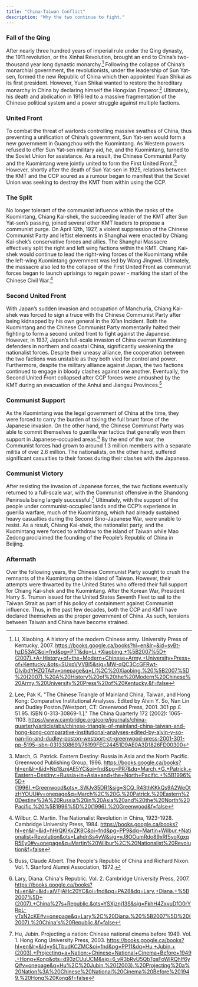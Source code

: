 ```yaml
---
title: "China-Taiwan Conflict"
description: "Why the two continue to fight."
---
```

### Fall of the Qing
After nearly three hundred years of imperial rule under the Qing dynasty, the 1911 revolution, or the Xinhai Revolution, brought an end to China’s two-thousand year long dynastic monarchy.[^1] Following the collapse of China’s monarchial government, the revolutionists, under the leadership of Sun Yat-sen, formed the new Republic of China which then appointed Yuan Shikai as its first president. However, Yuan Shikai wanted to restore the hereditary monarchy in China by declaring himself the Hongxian Emperor.[^2] Ultimately, his death and abdication in 1916 led to a massive fragmentation of the Chinese political system and a power struggle against multiple factions. 

### United Front
To combat the threat of warlords controlling massive swathes of China, thus preventing a unification of China’s government, Sun Yat-sen would form a new government in Guangzhou with the Kuomintang. As Western powers refused to offer Sun Yat-sen military aid, he, and the Kuomintang, turned to the Soviet Union for assistance. As a result, the Chinese Communist Party and the Kuomintang were jointly united to form the First United Front.[^3] However, shortly after the death of Sun Yat-sen in 1925, relations between the KMT and the CCP soured as a rumour began to manifest that the Soviet Union was seeking to destroy the KMT from within using the CCP. 

### The Split
No longer tolerant of the communist influence within the ranks of the Kuomintang, Chiang Kai-shek, the succeeding leader of the KMT after Sun Yat-sen’s passing, joined several other KMT leaders to propose a communist purge. On April 12th, 1927, a violent suppression of the Chinese Communist Party and leftist elements in Shanghai were enacted by Chiang Kai-shek’s conservative forces and allies. The Shanghai Massacre effectively split the right and left wing factions within the KMT. Chiang Kai-shek would continue to lead the right-wing forces of the Kuomintang while the left-wing Kuomintang government was led by Wang Jingwei. Ultimately, the massacre also led to the collapse of the First United Front as communist forces began to launch uprisings to regain power - marking the start of the Chinese Civil War.[^4]

### Second United Front
With Japan’s sudden invasion and occupation of Manchuria, Chiang Kai-shek was forced to sign a truce with the Chinese Communist Party after being kidnapped by his own general in the Xi’an Incident. Both the Kuomintang and the Chinese Communist Party momentarily halted their fighting to form a second united front to fight against the Japanese. However, in 1937, Japan’s full-scale invasion of China overran Kuomintang defenders in northern and coastal China, significantly weakening the nationalist forces. Despite their uneasy alliance, the cooperation between the two factions was unstable as they both vied for control and power. Furthermore, despite the military alliance against Japan, the two factions continued to engage in bloody clashes against one another. Eventually, the Second United Front collapsed after CCP forces were ambushed by the KMT during an evacuation of the Anhui and Jiangsu Provinces.[^5]

### Communist Support
As the Kuomintang was the legal government of China at the time, they were forced to carry the burden of taking the full brunt force of the Japanese invasion. On the other hand, the Chinese Communst Party was able to commit themselves to guerilla war tactics that generally won them support in Japanese-occupied areas.[^6] By the end of the war, the Communist forces had grown to around 1.3 million members with a separate militia of over 2.6 million. The nationalists, on the other hand, suffered significant casualties to their forces during their clashes with the Japanese.

### Communist Victory
After resisting the invasion of Japanese forces, the two factions eventually returned to a full-scale war, with the Communist offensive in the Shandong Peninsula being largely successful.[^7] Ultimately, with the support of the people under communist-occupied lands and the CCP’s experience in guerilla warfare, much of the Kuomintang, which had already sustained heavy casualties during the Second Sino-Japanese War, were unable to resist. As a result, Chiang Kai-shek, the nationalist party, and the Kuomintang were forced to withdraw to the island of Taiwan while Mao Zedong proclaimed the founding of the People’s Republic of China in Beijing. 

### Aftermath
Over the following years, the Chinese Communist Party sought to crush the remnants of the Kuomintang on the island of Taiwan. However, their attempts were thwarted by the United States who offered their full support for Chiang Kai-shek and the Kuomintang. After the Korean War, President Harry S. Truman issued for the United States Seventh Fleet to sail to the Taiwan Strait as part of his policy of containment against Communist influence. Thus, in the past few decades, both the CCP and KMT have declared themselves as the proper government of China. As such, tensions between Taiwan and China have become strained.

[^1]: Li, Xiaobing. A history of the modern Chinese army. University Press of Kentucky, 2007.
https://books.google.ca/books?hl=en&lr=&id=svBt-hzD53AC&oi=fnd&pg=PT1&dq=Li,+Xiaobing.+%5B2007%5D+(2007).+A+History+of+the+Modern+Chinese+Army.+University+Press+of+Kentucky.&ots=SUxpVVVBl5&sig=MW-qQC3CcGFRwt-DlvibdYHZQTA#v=onepage&q=Li%2C%20Xiaobing.%20%5B2007%5D%20(2007).%20A%20History%20of%20the%20Modern%20Chinese%20Army.%20University%20Press%20of%20Kentucky.&f=false

[^2]:Lee, Pak K. "The Chinese Triangle of Mainland China, Taiwan, and Hong Kong: Comparative Institutional Analyses. Edited by Alvin Y. So, Nan Lin and Dudley Poston.[Westport, CT: Greenwood Press, 2001. 301 pp.£ 51.95. ISBN 0-313-30869-1.]." The China Quarterly 172 (2002): 1065-1103.
https://www.cambridge.org/core/journals/china-quarterly/article/abs/chinese-triangle-of-mainland-china-taiwan-and-hong-kong-comparative-institutional-analyses-edited-by-alvin-y-so-nan-lin-and-dudley-poston-westport-ct-greenwood-press-2001-301-pp-5195-isbn-0313308691/76199FEC24451D9AE0A3D1826FD00300

[^3]:March, G. Patrick. Eastern Destiny: Russia in Asia and the North Pacific. Greenwood Publishing Group, 1996.
https://books.google.ca/books?hl=en&lr=&id=Nq18znjAE5YC&oi=fnd&pg=PR7&dq=March,+G.+Patrick.+Eastern+Destiny:+Russia+in+Asia+and+the+North+Pacific.+%5B1996%5D+(1996).+Greenwood&ots=_SWJy35DRf&sig=SCQ_R43thKKkQs9A2WeOtzHYOUU#v=onepage&q=March%2C%20G.%20Patrick.%20Eastern%20Destiny%3A%20Russia%20in%20Asia%20and%20the%20North%20Pacific.%20%5B1996%5D%20(1996).%20Greenwood&f=false

[^4]:Wilbur, C. Martin. The Nationalist Revolution in China, 1923-1928. Cambridge University Press, 1984.
https://books.google.ca/books?hl=en&lr=&id=hHrQKIKvZK8C&oi=fnd&pg=PP9&dq=Martin+Wilbur,+Nationalist+Revolution&ots=LahdnSs4yW&sig=yJ8OOumRdo89xRf5yoXgxqR5Ey0#v=onepage&q=Martin%20Wilbur%2C%20Nationalist%20Revolution&f=false

[^5]:Buss, Claude Albert. The People's Republic of China and Richard Nixon. Vol. 1. Stanford Alumni Association, 1972.

[^6]:Lary, Diana. China's Republic. Vol. 2. Cambridge University Press, 2007.
https://books.google.ca/books?hl=en&lr=&id=aiVFjAHc20YC&oi=fnd&pg=PA28&dq=Lary,+Diana.+%5B2007%5D+(2007).+China%27s+Republic.&ots=YSXjznj13S&sig=FkhH4ZxvuDfO0rYRpL-yTxN2cKE#v=onepage&q=Lary%2C%20Diana.%20%5B2007%5D%20(2007).%20China's%20Republic.&f=false

[^7]:Hu, Jubin. Projecting a nation: Chinese national cinema before 1949. Vol. 1. Hong Kong University Press, 2003.
https://books.google.ca/books?hl=en&lr=&id=y5LTbudKCZMC&oi=fnd&pg=PP11&dq=Hu,+Jubin.+(2003).+Projecting+a+Nation:+Chinese+National+Cinema+Before+1949.+Hong+Kong&ots=d93zCUuUCM&sig=6_vR3bRvU5QbTgsFoWlRQhIf6yQ#v=onepage&q=Hu%2C%20Jubin.%20(2003).%20Projecting%20a%20Nation%3A%20Chinese%20National%20Cinema%20Before%201949.%20Hong%20Kong&f=false
